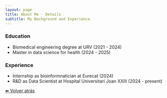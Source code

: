 ```yaml
---
layout: page
title: About Me - Details
subtitle: My Background and Experience
---
```


### Education

- Biomedical engineering degree at URV (2021 - 2024)
- Master in data science for health (2024 - 2025)

### Experience
- Internship as bioinformnatician at Eurecat (2024)
- R&D as Data Scientist at Hospital Universitari Joan XXIII (2024 - present)

[⬅ Volver atrás](/aboutme)
